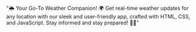 "🌦️ Your Go-To Weather Companion! 🌍 Get real-time weather updates for any location with our sleek and user-friendly app, crafted with HTML, CSS, and JavaScript. Stay informed and stay prepared! 🌈✨"
